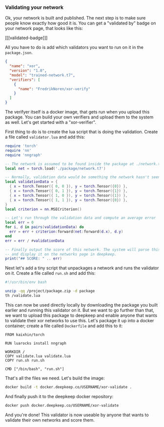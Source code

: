 ### Validating your network
Ok, your network is built and published. The next step is to make sure people
know exactly how good it is. You can get a "validated by" badge on your network
page, that looks like this:

[[[validated-badge]]]

All you have to do is add which validators you want to run on it in the
`package.json`.

```json
{
  "name": "xor",
  "version": "1.0",
  "model": "trained-network.t7",
  "verifiers": [
    {
      "name": "FredrikNoren/xor-verify"
    }
  ]
}
```

The verifyer itself is a docker image, that gets run when you upload this
package. You can build your own verifiers and upload them to the system as
well. Let's get started with a "xor-verifier".

First thing to do is to create the lua script that is doing the validation.
Create a file called `validator.lua` and add this:

```lua
require 'torch'
require 'nn'
require 'nngraph'

-- The network is assumed to be found inside the package at ./network.t7
local net = torch.load('./package/network.t7')

-- Normally, validation data would be something the network hasn't seen before
local validationData = {
  { x = torch.Tensor({ 0, 0 }), y = torch.Tensor({0}) },
  { x = torch.Tensor({ 0, 1 }), y = torch.Tensor({1}) },
  { x = torch.Tensor({ 1, 0 }), y = torch.Tensor({1}) },
  { x = torch.Tensor({ 1, 1 }), y = torch.Tensor({0}) },
}
local criterion = nn.MSECriterion()

-- Let's run through the validation data and compute an average error
local err = 0
for i, d in pairs(validationData) do
  err = err + criterion:forward(net:forward(d.x), d.y)
end
err = err / #validationData

-- Finally output the score of this network. The system will parse this number
-- and display it on the networks page in deepkeep.
print("## SCORE: " .. err)
```

Next let's add a tiny script that unpackages a network and runs the validator
on it. Create a file called `run.sh` and add this:

```bash
#!/usr/bin/env bash

unzip -qq /project/package.zip -d package
th /validate.lua
```

This can now be used directly locally by downloading the package you built earlier
and running this validator on it. But we want to go further than that, we want
to upload this package to deepkeep and enable anyone that wants to validate
their xor networks to use this. Let's package it up into a docker container;
create a file called `Dockerfile` and add this to it:

```
FROM kaixhin/torch

RUN luarocks install nngraph

WORKDIR /
COPY validate.lua validate.lua
COPY run.sh run.sh

CMD ["/bin/bash", "run.sh"]
```

That's all the files we need. Let's build the image:

```bash
docker build -t docker.deepkeep.co/USERNAME/xor-validate .
```

And finally push it to the deepkeep docker repository:

```bash
docker push docker.deepkeep.co/USERNAME/xor-validate
```

And you're done! This validator is now useable by anyone that wants to validate
their own networks and score them.
